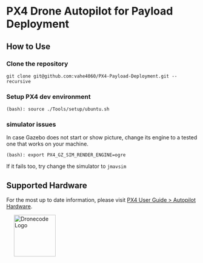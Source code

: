 # PX4 Drone Autopilot for Payload Deployment  

## How to Use

### Clone the repository
`git clone git@github.com:vahe4060/PX4-Payload-Deployment.git --recursive`

### Setup PX4 dev environment
`(bash): source ./Tools/setup/ubuntu.sh`

### simulator issues

In case Gazebo does not start or show picture, change its engine to a tested one that works on your machine.

`(bash): export PX4_GZ_SIM_RENDER_ENGINE=ogre`

If it fails too, try change the simulator to `jmavsim`
 
## Supported Hardware

For the most up to date information, please visit [PX4 User Guide > Autopilot Hardware](https://docs.px4.io/main/en/flight_controller/).


<a href="https://www.dronecode.org/" style="padding:20px" ><img src="https://dronecode.org/wp-content/uploads/sites/24/2020/08/dronecode_logo_default-1.png" alt="Dronecode Logo" width="110px"/></a>
<div style="padding:10px">&nbsp;</div>
